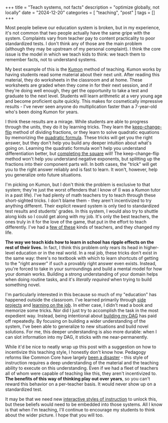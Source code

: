 +++
title = "Teach systems, not facts"
description = "optimize globally, not locally"
date = "2024-12-20"
categories = [ "teaching", "post" ]
tags = []
+++

Most people believe our education system is broken, but in my experience, it's not common that two people actually have the same gripe with the system. Complaints vary from teacher pay to content practicality to poor standardized tests. I don't think any of those are the main problem (although they may be upstream of my personal complaint). I think the core issue is the model in which we teach kids to think: we teach them to remember facts, not to understand systems.

My best example of this is the [Kumon](https://www.kumon.com/) method of teaching. Kumon works by having students read some material about their next unit. After reading this material, they do worksheets in the classroom and at home. These worksheets are graded when they come in for their next session, and if they're doing well enough, they get the opportunity to take a test and graduate to the next level. Students will learn arithmetic at a very young age and become proficient quite quickly. This makes for cosmetically impressive results - I've never seen anyone do multiplication faster than a 7-year-old who's been doing Kumon for years.

I think these results are a mirage. While students are able to progress through the units, they do it by learning tricks. They learn the [keep-change-flip](https://study.com/academy/lesson/dividing-compound-fractions.html) method of dividing fractions, or they learn to solve quadratic equations by memorizing the [quadratic formula](https://letmegooglethat.com/?q=quadratic+formula). These tricks will get you the right answer, but they don't help you build any deeper intuition about what's going on. Learning the quadratic formula won't help you understand differentiation better, but [completing the square](https://www.mathsisfun.com/algebra/completing-square.html) will! The keep-change-flip method won't help you understand negative exponents, but splitting up the fractions into their component parts will. In both cases, the "trick" will get you to the right answer reliably and is fast to learn. It won't, however, help you generalize onto future situations.

I'm picking on Kumon, but I don't think the problem is exclusive to that system; they're just the worst offenders that I know of (I was a Kumon tutor in a past life). I've had plenty of math teachers try to teach through these short-sighted tricks. I don't blame them - they aren't incentivized to try anything different. Their explicit reward system is only tied to standardized test results and students' grades. In this system, I would also try to shuttle along kids so I could get along with my job. It's only the best teachers, the ones truly in it for the love of the game, that put in the effort to teach differently. I've had a [few of these](https://informationtechnology.henricoschools.us/page/teachers/) kinds of teachers, and they changed my life.

**The way we teach kids how to learn in school has ripple effects on the rest of their lives.** In fact, I think this problem only rears its head in higher-level education or in the real world. In a real job, these tricks don't exist in the same way: there's no textbook with which to learn shortcuts of getting to the "right answer" if such a provably right answer even exists. Instead, you're forced to take in your surroundings and build a mental model for how your domain works. Building a strong understanding of your domain helps when doing routine tasks, and it's _literally required_ when trying to build something novel.

I'm particularly interested in this because so much of my "education" has happened outside the classroom. I've learned primarily through [side projects](/posts/2019/07/caplance-development-update-3/) and [learning on the job](/braindump/pushing-yourself/). In either case, I didn't read a book and memorize some tricks. Nor did I just try to accomplish the task in the most expedient way. Instead, being intentional about [building my DAG](/braindump/dag-building/) has paid off repeatedly. By focusing on building a wider understanding of the system, I've been able to generalize to new situations and build novel solutions. For me, this deeper understanding is also more durable: when I can slot information into my DAG, it sticks with me near-permanently.

While it'd be nice to neatly wrap up this post with a suggestion on how to incentivize this teaching style, I honestly don't know how. Pedagogy reforms like Common Core have largely [been a disaster](https://www.brookings.edu/articles/why-common-core-failed/) - this style of instruction requires a deep understanding of the material and the teaching ability to execute on this understanding. Even if we had a fleet of teachers all of whom were capable of teaching like this, they aren't incentivized to. **The benefits of this way of thinking play out over years**, so you can't reward this behavior on a per-teacher basis. It would never show up on a standardized test.

It may be that we need new [interactive styles of instruction](/braindump/scalable-tutors/) to unlock this, but these beliefs would need to be embedded into those systems. All I know is that when I'm teaching, I'll continue to encourage my students to think about the wider picture. I hope that you will too.
